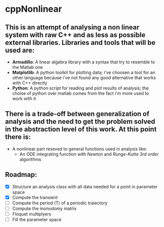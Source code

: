 # cppNonlinear

## This is an attempt of analysing a non linear system with raw C++ and as less as possible external libraries. Libraries and tools that will be used are:
- <b>Armadillo</b>: A linear algebra library with a syntax that try to resemble to the Matlab one
- <b>Matplotlib</b>: A python toolkit for plotting data; i've choosen a tool for an other language because i've not found any good alternative that works with C++ directly
- <b>Python</b>: A python script for reading and plot results of analysis; the choise of python over matlab comes from the fact i'm more used to work with it

## There is a trade-off between generalization of analysis and the need to get the problem solved in the abstraction level of this work. At this point there is:
- A nonlinear part reseved to general functions used in analysis like:
  - An ODE integrating function with <i>Newton</i> and <i>Runge-Kutta 3rd order</i> algorithms

## Roadmap:
  - [X] Structure an analysis class with all data needed for a point in parameter space
  - [X] Compute the transient
  - [ ] Compute the period (T) of a periodic traiectory
  - [ ] Compute the monodomy matrix
  - [ ] Floquet multiplyers
  - [ ] Fill the parameter space
